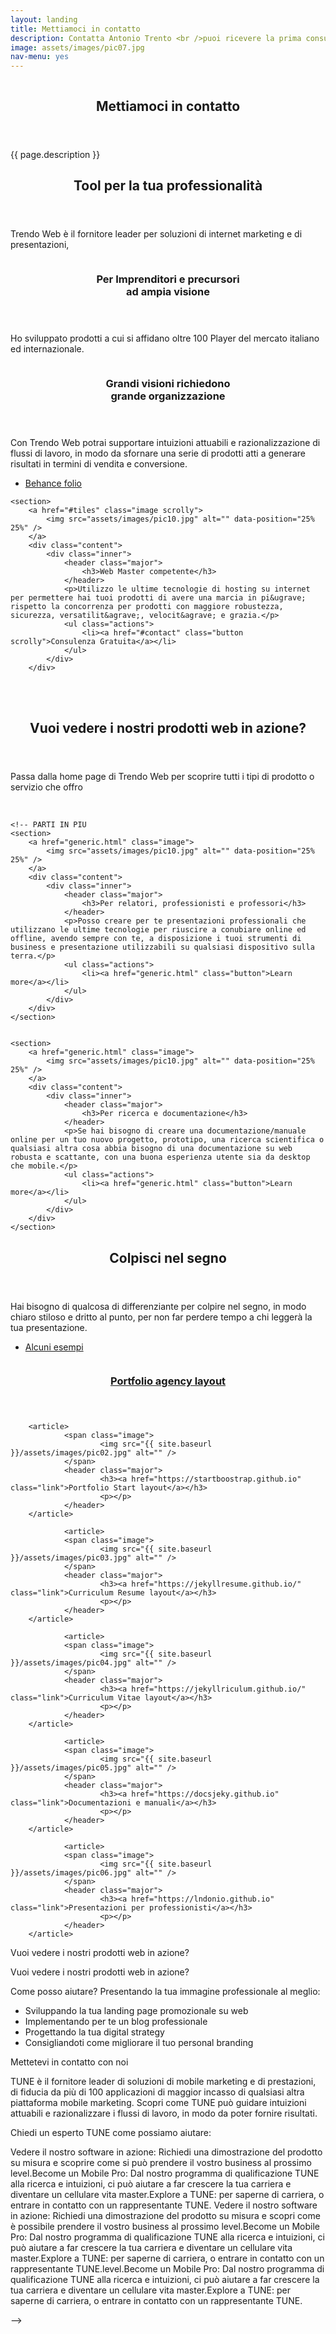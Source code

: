 ```yaml
---
layout: landing
title: Mettiamoci in contatto
description: Contatta Antonio Trento <br />puoi ricevere la prima consulenza gratuitamente.
image: assets/images/pic07.jpg
nav-menu: yes
---
```


<!-- Banner -->
<!-- Note: The "styleN" class below should match that of the header element. -->
<section id="banner" class="style3">
	<div class="inner">
		<span class="image">
			<img src="{{ site.baseurl }}/{{ page.image }}" alt="" />
		</span>
		<header class="major">
			<h1>Mettiamoci in contatto</h1>
		</header>
		<div class="content">
			<p>{{ page.description }}</p>
		</div>
	</div>
</section>

<!-- Main -->
<div id="main">
<!-- One -->
<section id="one">
	<div class="inner">
		<header class="major">
			<h2>Tool per la tua professionalit&agrave;</h2>
		</header>
		<p>Trendo Web è il fornitore leader per soluzioni di internet marketing e di presentazioni,</p>
	</div>
</section>

<!-- Tree -->
<section id="tree" class="spotlights">
	<section>
		<a href="#tiles" class="image scrolly">
			<img src="assets/images/pic08.jpg" alt="" data-position="center center" />
		</a>
		<div class="content">
			<div class="inner">
				<header class="major">
					<h3>Per Imprenditori e precursori <br />ad ampia visione</h3>
				</header>
				<p>Ho sviluppato prodotti a cui si affidano oltre 100 Player del mercato italiano ed internazionale.</p>
			</div>
		</div>
	</section>
	<section>
		<a href="#tiles" class="image scrolly">
			<img src="assets/images/pic09.jpg" alt="" data-position="top center" />
		</a>
		<div class="content">
			<div class="inner">
				<header class="major">
					<h3>Grandi visioni richiedono <br />grande organizzazione</h3>
				</header>
				<p>Con Trendo Web potrai supportare intuizioni attuabili e razionalizzazione di flussi di lavoro, in modo da sfornare una serie di prodotti atti a generare risultati in termini di vendita e conversione.</p>
				<ul class="actions">
					<li><a href="#tiles" class="button scrolly">Behance folio</a></li>
				</ul>
			</div>
		</div>
	</section>

	<section>
		<a href="#tiles" class="image scrolly">
			<img src="assets/images/pic10.jpg" alt="" data-position="25% 25%" />
		</a>
		<div class="content">
			<div class="inner">
				<header class="major">
					<h3>Web Master competente</h3>
				</header>
				<p>Utilizzo le ultime tecnologie di hosting su internet per permettere hai tuoi prodotti di avere una marcia in pi&ugrave; rispetto la concorrenza per prodotti con maggiore robustezza, sicurezza, versatilit&agrave;, velocit&agrave; e grazia.</p>
				<ul class="actions">
					<li><a href="#contact" class="button scrolly">Consulenza Gratuita</a></li>
				</ul>
			</div>
		</div>
</section>

</section>
<br />
<br />
<!-- Banner -->
<!-- Note: The "styleN" class below should match that of the header element. -->
<section id="banner" class="style3">
	<div class="inner">
		<span class="image">
			<img src="{{ site.baseurl }}/{{ page.image }}" alt="" />
		</span>
		<header class="major">
			<h1>Vuoi vedere i nostri prodotti web in azione?</h1>
		</header>
		<div class="content">
			<p>Passa dalla home page di Trendo Web per scoprire tutti i tipi di prodotto o servizio che offro</p>
		</div>
	</div>
</section>
<br />


	<!-- PARTI IN PIU
	<section>
		<a href="generic.html" class="image">
			<img src="assets/images/pic10.jpg" alt="" data-position="25% 25%" />
		</a>
		<div class="content">
			<div class="inner">
				<header class="major">
					<h3>Per relatori, professionisti e professori</h3>
				</header>
				<p>Posso creare per te presentazioni professionali che utilizzano le ultime tecnologie per riuscire a conubiare online ed offline, avendo sempre con te, a disposizione i tuoi strumenti di business e presentazione utilizzabili su qualsiasi dispositivo sulla terra.</p>
				<ul class="actions">
					<li><a href="generic.html" class="button">Learn more</a></li>
				</ul>
			</div>
		</div>
	</section>


	<section>
		<a href="generic.html" class="image">
			<img src="assets/images/pic10.jpg" alt="" data-position="25% 25%" />
		</a>
		<div class="content">
			<div class="inner">
				<header class="major">
					<h3>Per ricerca e documentazione</h3>
				</header>
				<p>Se hai bisogno di creare una documentazione/manuale online per un tuo nuovo progetto, prototipo, una ricerca scientifica o qualsiasi altra cosa abbia bisogno di una documentazione su web robusta e scattante, con una buona esperienza utente sia da desktop che mobile.</p>
				<ul class="actions">
					<li><a href="generic.html" class="button">Learn more</a></li>
				</ul>
			</div>
		</div>
	</section> 	
</section>


<section id="three">
	<div class="inner">
		<header class="major">
			<h2>Colpisci nel segno</h2>
		</header>
		<p>Hai bisogno di qualcosa di differenziante per colpire nel segno, in modo chiaro stiloso e dritto al punto, per non far perdere tempo a chi leggerà la tua presentazione.</p>
		<ul class="actions">
			<li><a href="#tiles" class="button next scrolly">Alcuni esempi</a></li>
		</ul>
	</div>
</section>

<section id="tiles" class="tiles">
        <article>
                <span class="image">
                        <img src="{{ site.baseurl }}/assets/images/pic01.jpg" alt="" />
                </span>
                <header class="major">
                        <h3><a href="https://jekyllagency.github.io" class="link">Portfolio agency layout</a></h3>
                        <p></p>
                </header>
        </article>

        <article>
                <span class="image">
                        <img src="{{ site.baseurl }}/assets/images/pic02.jpg" alt="" />
                </span>
                <header class="major">
                        <h3><a href="https://startboostrap.github.io" class="link">Portfolio Start layout</a></h3>
                        <p></p>
                </header>
        </article>

				<article>
                <span class="image">
                        <img src="{{ site.baseurl }}/assets/images/pic03.jpg" alt="" />
                </span>
                <header class="major">
                        <h3><a href="https://jekyllresume.github.io/" class="link">Curriculum Resume layout</a></h3>
                        <p></p>
                </header>
        </article>

				<article>
                <span class="image">
                        <img src="{{ site.baseurl }}/assets/images/pic04.jpg" alt="" />
                </span>
                <header class="major">
                        <h3><a href="https://jekyllriculum.github.io/" class="link">Curriculum Vitae layout</a></h3>
                        <p></p>
                </header>
        </article>

				<article>
                <span class="image">
                        <img src="{{ site.baseurl }}/assets/images/pic05.jpg" alt="" />
                </span>
                <header class="major">
                        <h3><a href="https://docsjeky.github.io" class="link">Documentazioni e manuali</a></h3>
                        <p></p>
                </header>
        </article>

				<article>
                <span class="image">
                        <img src="{{ site.baseurl }}/assets/images/pic06.jpg" alt="" />
                </span>
                <header class="major">
                        <h3><a href="https://lndonio.github.io" class="link">Presentazioni per professionisti</a></h3>
                        <p></p>
                </header>
        </article>

</section>


</div>




Vuoi vedere i nostri prodotti web in azione?

 

Vuoi vedere i nostri prodotti web in azione?

Come posso aiutare? Presentando la tua immagine professionale al meglio:

- Sviluppando la tua landing page promozionale su web
- Implementando per te un blog professionale
- Progettando la tua digital strategy 
- Consigliandoti come migliorare il tuo personal branding

Mettetevi in ​​contatto con noi

TUNE è il fornitore leader di soluzioni di mobile marketing e di prestazioni, di fiducia da più di 100 applicazioni di maggior incasso di qualsiasi altra piattaforma mobile marketing. Scopri come TUNE può guidare intuizioni attuabili e razionalizzare i flussi di lavoro, in modo da poter fornire risultati.

Chiedi un esperto TUNE come possiamo aiutare:

Vedere il nostro software in azione: Richiedi una dimostrazione del prodotto su misura e scoprire come si può prendere il vostro business al prossimo level.Become un Mobile Pro: Dal nostro programma di qualificazione TUNE alla ricerca e intuizioni, ci può aiutare a far crescere la tua carriera e diventare un cellulare vita master.Explore a TUNE: per saperne di carriera, o entrare in contatto con un rappresentante TUNE.
Vedere il nostro software in azione: Richiedi una dimostrazione del prodotto su misura  e scopri come è possibile prendere il vostro business al prossimo level.Become un Mobile Pro: Dal nostro programma di qualificazione TUNE alla ricerca e intuizioni, ci può aiutare a far crescere la tua carriera e diventare un cellulare vita master.Explore a TUNE: per saperne di carriera, o entrare in contatto con un rappresentante TUNE.level.Become un Mobile Pro: Dal nostro programma di qualificazione TUNE alla ricerca e intuizioni, ci può aiutare a far crescere la tua carriera e diventare un cellulare vita master.Explore a TUNE: per saperne di carriera, o entrare in contatto con un rappresentante TUNE.



 -->

